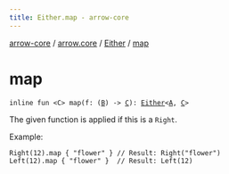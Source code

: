```yaml
---
title: Either.map - arrow-core
---
```


[arrow-core](../../index.html) / [arrow.core](../index.html) / [Either](index.html) / [map](./map.html)

# map

`inline fun <C> map(f: (`[`B`](index.html#B)`) -> `[`C`](map.html#C)`): `[`Either`](index.html)`<`[`A`](index.html#A)`, `[`C`](map.html#C)`>`

The given function is applied if this is a `Right`.

Example:

```
Right(12).map { "flower" } // Result: Right("flower")
Left(12).map { "flower" }  // Result: Left(12)
```

